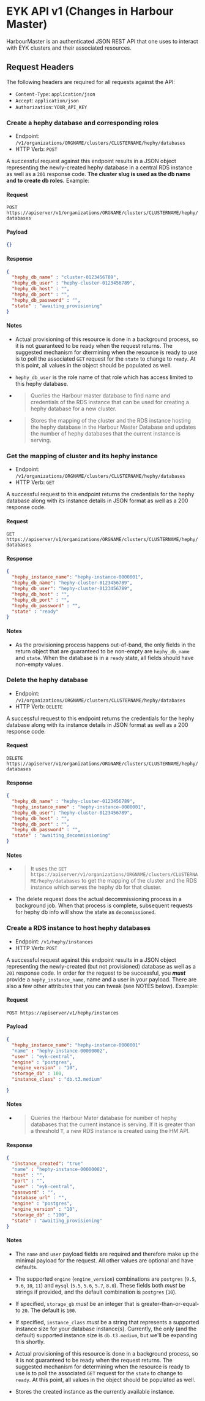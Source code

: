# EYK API v1 (Changes in Harbour Master) #

HarbourMaster is an authenticated JSON REST API that one uses to interact with EYK clusters and their associated resources.

## Request Headers ##

The following headers are required for all requests against the API:

* `Content-Type`: `application/json`
* `Accept`: `application/json`
* `Authorization`: `YOUR_API_KEY`

### Create a hephy database and corresponding roles ###

* Endpoint: `/v1/organizations/ORGNAME/clusters/CLUSTERNAME/hephy/databases`
* HTTP Verb: `POST`

A successful request against this endpoint results in a JSON object representing the newly-created hephy database in a central RDS instance as well as a `201` response code. **The cluster slug is used as the db name and to create db roles.** Example:

#### Request ####

`POST https://apiserver/v1/organizations/ORGNAME/clusters/CLUSTERNAME/hephy/databases`

#### Payload ####

```json
{}
```

#### Response ####

```json
{
  "hephy_db_name" : "cluster-0123456789",
  "hephy_db_user" : "hephy-cluster-0123456789",
  "hephy_db_host" : "",
  "hephy_db_port" : "",
  "hephy_db_password" : "",
  "state" : "awaiting_provisioning"
}
```

#### Notes ####

* Actual provisioning of this resource is done in a background process, so it is not guaranteed to be ready when the request returns. The suggested mechanism for dtermining when the resource is ready to use is to poll the associated `GET` request for the `state` to change to `ready`. At this point, all values in the object should be populated as well.

* `hephy_db_user` is the role name of that role which has access limited to this hephy database.

* > Queries the Harbour master database to find name and credentials of the RDS instance that can be used for creating a hephy database for a new cluster.

* > Stores the mapping of the cluster and the RDS instance hosting the hephy database in the Harbour Master Database and updates the number of hephy databases that the current instance is serving.

### Get the mapping of cluster and its hephy instance ###

* Endpoint: `/v1/organizations/ORGNAME/clusters/CLUSTERNAME/hephy/databases`
* HTTP Verb: `GET`

A successful request to this endpoint returns the credentials for the hephy database along with its instance details in JSON format as well as a 200 response code.

#### Request ####

`GET https://apiserver/v1/organizations/ORGNAME/clusters/CLUSTERNAME/hephy/databases`

#### Response ####

```json
{
  "hephy_instance_name": "hephy-instance-0000001",
  "hephy_db_name": "hephy-cluster-0123456789",
  "hephy_db_user": "hephy-cluster-0123456789",
  "hephy_db_host" : "",
  "hephy_db_port" : "",
  "hephy_db_password" : "",
  "state" : "ready"
}
```
#### Notes ####

* As the provisioning process happens out-of-band, the only fields in the return object that are guaranteed to be non-empty are `hephy_db_name` and `state`. When the database is in a `ready` state, all fields should have non-empty values.

### Delete the hephy database ###

* Endpoint: `/v1/organizations/ORGNAME/clusters/CLUSTERNAME/hephy/databases`
* HTTP Verb: `DELETE`

A successful request to this endpoint returns the credentials for the hephy database along with its instance details in JSON format as well as a 200 response code.

#### Request ####

`DELETE https://apiserver/v1/organizations/ORGNAME/clusters/CLUSTERNAME/hephy/databases`

#### Response ####

```json
{
  "hephy_db_name" : "hephy-cluster-0123456789",
  "hephy_instance_name" : "hephy-instance-0000001",
  "hephy_db_user": "hephy-cluster-0123456789",
  "hephy_db_host" : "",
  "hephy_db_port" : "",
  "hephy_db_password" : "",
  "state" : "awaiting_decommissioning"
}
```

#### Notes ####

* > It uses the `GET https://apiserver/v1/organizations/ORGNAME/clusters/CLUSTERNAME/hephy/databases` to get the mapping of the cluster and the RDS instance which serves the hephy db for that cluster.

* The delete request does the actual decommissioning process in a background job. When that process is complete, subsequent requests for hephy db info will show the state as `decommissioned`.
 

### Create a RDS instance to host hephy databases ###

* Endpoint: `/v1/hephy/instances`
* HTTP Verb: `POST`

A successful request against this endpoint results in a JSON object representing the newly-created (but not provisioned) database as well as a `201` response code. In order for the request to be successful, you ***must*** provide a `hephy_instance_name`, name and a user in your payload. There are also a few other attributes that you can tweak (see NOTES below). Example:

#### Request ####

`POST https://apiserver/v1/hephy/instances`

#### Payload ####

```json
{
  "hephy_instance_name": "hephy-instance-0000001"
  "name" : "hephy-instance-00000002",
  "user" : "eyk-central",
  "engine" : "postgres",
  "engine_version" : "10",
  "storage_db" : 100,
  "instance_class" : "db.t3.medium"

}
```
#### Notes ####
* > Queries the Harbour Mater database for number of hephy databases that the current instance is serving. If it is greater than a threshold `T`, a new RDS instance is created using the HM API.
#### Response ####

```json
{
  "instance_created": "true"
  "name" : "hephy-instance-00000002",
  "host" : "",
  "port" : "",
  "user" : "eyk-central",
  "password" : "",
  "database_url" : "",
  "engine" : "postgres",
  "engine_version" : "10",
  "storage_db" : "100",
  "state" : "awaiting_provisioning"
}
```

#### Notes ####

* The `name` and `user` payload fields are required and therefore make up the minimal payload for the request. All other values are optional and have defaults.

* The supported `engine` (`engine_version`) combinations are `postgres` (`9.5`, `9.6`, `10`, `11`) and `mysql` (`5.5`, `5.6`, `5.7`, `8.0`). These fields both *must* be strings if provided, and the default combination is `postgres` (`10`).

* If specified, `storage_gb` *must* be an integer that is greater-than-or-equal-to `20`. The default is `100`.

* If specified, `instance_class` *must* be a string that represents a supported instance size for your database instance(s). Currently, the only (and the default) supported instance size is `db.t3.medium`, but we'll be expanding this shortly.

* Actual provisioning of this resource is done in a background process, so it is not guaranteed to be ready when the request returns. The suggested mechanism for determining when the resource is ready to use is to poll the associated `GET` request for the `state` to change to `ready`. At this point, all values in the object should be populated as well.

* Stores the created instance as the currently available instance.


